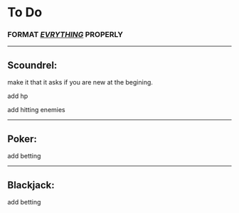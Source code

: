 # To Do
### FORMAT <ins>_EVRYTHING_</ins> PROPERLY

-----------
## Scoundrel: 
make it that it asks if you are new at the begining. 

add hp

add hitting enemies


-----------
## Poker:
add betting

-----------
## Blackjack:
add betting
